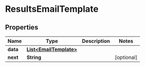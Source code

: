 

# ResultsEmailTemplate


## Properties

| Name | Type | Description | Notes |
|------------ | ------------- | ------------- | -------------|
|**data** | [**List&lt;EmailTemplate&gt;**](EmailTemplate.md) |  |  |
|**next** | **String** |  |  [optional] |



